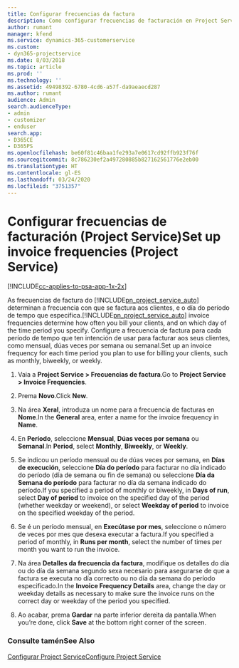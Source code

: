 ```yaml
---
title: Configurar frecuencias da factura
description: Como configurar frecuencias de facturación en Project Service
author: rumant
manager: kfend
ms.service: dynamics-365-customerservice
ms.custom:
- dyn365-projectservice
ms.date: 8/03/2018
ms.topic: article
ms.prod: ''
ms.technology: ''
ms.assetid: 49498392-6780-4cd6-a57f-da9aeaecd287
ms.author: rumant
audience: Admin
search.audienceType:
- admin
- customizer
- enduser
search.app:
- D365CE
- D365PS
ms.openlocfilehash: be60f81c46baa1fe293a7e0617cd92ffb923f76f
ms.sourcegitcommit: 8c786230ef2a497280885b827162561776e2eb00
ms.translationtype: HT
ms.contentlocale: gl-ES
ms.lasthandoff: 03/24/2020
ms.locfileid: "3751357"
---
```

# <a name="set-up-invoice-frequencies-project-service"></a><span data-ttu-id="b0e95-103">Configurar frecuencias de facturación (Project Service)</span><span class="sxs-lookup"><span data-stu-id="b0e95-103">Set up invoice frequencies (Project Service)</span></span>

[!INCLUDE[cc-applies-to-psa-app-1x-2x](../includes/cc-applies-to-psa-app-1x-2x.md)]

<span data-ttu-id="b0e95-104">As frecuencias de factura do [!INCLUDE[pn_project_service_auto](../includes/pn-project-service-auto.md)] determinan a frecuencia con que se factura aos clientes, e o día do período de tempo que especifica.</span><span class="sxs-lookup"><span data-stu-id="b0e95-104">[!INCLUDE[pn_project_service_auto](../includes/pn-project-service-auto.md)] invoice frequencies determine how often you bill your clients, and on which day of the time period you specify.</span></span> <span data-ttu-id="b0e95-105">Configure a frecuencia de factura para cada período de tempo que ten intención de usar para facturar aos seus clientes, como mensual, dúas veces por semana ou semanal.</span><span class="sxs-lookup"><span data-stu-id="b0e95-105">Set up an invoice frequency for each time period you plan to use for billing your clients, such as monthly, biweekly, or weekly.</span></span>  
  
1.  <span data-ttu-id="b0e95-106">Vaia a **Project Service > Frecuencias de factura**.</span><span class="sxs-lookup"><span data-stu-id="b0e95-106">Go to **Project Service > Invoice Frequencies**.</span></span>  
  
2.  <span data-ttu-id="b0e95-107">Prema **Novo**.</span><span class="sxs-lookup"><span data-stu-id="b0e95-107">Click **New**.</span></span>  
  
3.  <span data-ttu-id="b0e95-108">Na área **Xeral**, introduza un nome para a frecuencia de facturas en **Nome**.</span><span class="sxs-lookup"><span data-stu-id="b0e95-108">In the **General** area, enter a name for the invoice frequency in **Name**.</span></span>  
  
4.  <span data-ttu-id="b0e95-109">En **Período**, seleccione **Mensual**, **Dúas veces por semana** ou **Semanal**.</span><span class="sxs-lookup"><span data-stu-id="b0e95-109">In **Period**, select **Monthly**, **Biweekly**, or **Weekly**.</span></span>  
  
5.  <span data-ttu-id="b0e95-110">Se indicou un período mensual ou de dúas veces por semana, en **Días de execución**, seleccione **Día do período** para facturar no día indicado do período (día de semana ou fin de semana) ou seleccione **Día da Semana do período** para facturar no día da semana indicado do período.</span><span class="sxs-lookup"><span data-stu-id="b0e95-110">If you specified a period of monthly or biweekly, in **Days of run**, select **Day of period** to invoice on the specified day of the period (whether weekday or weekend), or select **Weekday of period** to invoice on the specified weekday of the period.</span></span>  
  
6.  <span data-ttu-id="b0e95-111">Se é un período mensual, en **Execútase por mes**, seleccione o número de veces por mes que desexa executar a factura.</span><span class="sxs-lookup"><span data-stu-id="b0e95-111">If you specified a period of monthly, in **Runs per month**, select the number of times per month you want to run the invoice.</span></span>  
  
7.  <span data-ttu-id="b0e95-112">Na área **Detalles da frecuencia da factura**, modifique os detalles do día ou do día da semana segundo sexa necesario para asegurarse de que a factura se executa no día correcto ou no día da semana do período especificado.</span><span class="sxs-lookup"><span data-stu-id="b0e95-112">In the **Invoice Frequency Details** area, change the day or weekday details as necessary to make sure the invoice runs on the correct day or weekday of the period you specified.</span></span>  
  
8.  <span data-ttu-id="b0e95-113">Ao acabar, prema **Gardar** na parte inferior dereita da pantalla.</span><span class="sxs-lookup"><span data-stu-id="b0e95-113">When you’re done, click **Save** at the bottom right corner of the screen.</span></span>  
  
### <a name="see-also"></a><span data-ttu-id="b0e95-114">Consulte tamén</span><span class="sxs-lookup"><span data-stu-id="b0e95-114">See Also</span></span>  
 [<span data-ttu-id="b0e95-115">Configurar Project Service</span><span class="sxs-lookup"><span data-stu-id="b0e95-115">Configure Project Service</span></span>](../project-service/configure.md)
